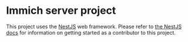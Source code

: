 # Immich server project

This project uses the [NestJS](https://nestjs.com/) web framework. Please refer to [the NestJS docs](https://docs.nestjs.com/) for information on getting started as a contributor to this project.
